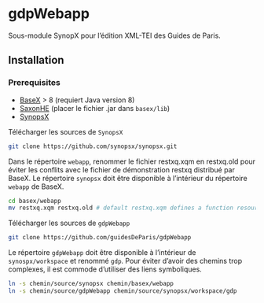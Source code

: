 gdpWebapp
=========

Sous-module SynopX pour l’édition XML-TEI des Guides de Paris.

## Installation

### Prerequisites

- [BaseX](http://basex.org/) > 8 (requiert Java version 8)
- [SaxonHE](http://sourceforge.net/projects/saxon/files/) (placer le fichier .jar dans `basex/lib`)
- [SynopsX](http://synopsx.github.io/)

Télécharger les sources de `SynopsX`

````bash
git clone https://github.com/synopsx/synopsx.git
````

Dans le répertoire `webapp`, renommer le fichier restxq.xqm en restxq.old pour éviter les conflits avec le fichier de démonstration restxq distribué par BaseX. Le répertoire `synopsx` doit être disponible à l’intérieur du répertoire `webapp` de BaseX.

```bash
cd basex/webapp
mv restxq.xqm restxq.old # default restxq.xqm defines a function resource for `/`
```

Télécharger les sources de `gdpWebapp`

```bash
git clone https://github.com/guidesDeParis/gdpWebapp
```

Le répertoire `gdpWebapp` doit être disponible à l’intérieur de `synospx/workspace` et renommé `gdp`. Pour éviter d’avoir des chemins trop complexes, il est commode d’utiliser des liens symboliques.

```bash
ln -s chemin/source/synopsx chemin/basex/webapp
ln -s chemin/source/gdpWebapp chemin/source/synopsx/workspace/gdp
```

 